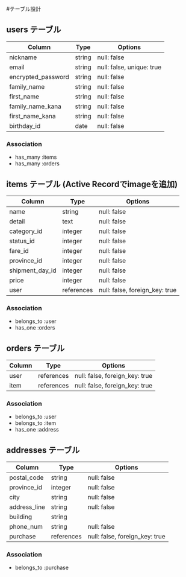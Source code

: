 #テーブル設計

## users テーブル
| Column             | Type    | Options                   |
| ------------------ | ------- | ------------------------- |
| nickname           | string  | null: false               |
| email              | string  | null: false, unique: true |
| encrypted_password | string  | null: false               |
| family_name        | string  | null: false               |
| first_name         | string  | null: false               |
| family_name_kana   | string  | null: false               |
| first_name_kana    | string  | null: false               |
| birthday_id        | date    | null: false               |

### Association
- has_many :items
- has_many :orders

## items テーブル (Active Recordでimageを追加)
| Column          | Type       | Options                        |
| --------------- | ---------- | ------------------------------ |
| name            | string     | null: false                    |
| detail          | text       | null: false                    |
| category_id     | integer    | null: false                    |
| status_id       | integer    | null: false                    |
| fare_id         | integer    | null: false                    |
| province_id     | integer    | null: false                    |
| shipment_day_id | integer    | null: false                    |
| price           | integer    | null: false                    |
| user            | references | null: false, foreign_key: true |

### Association
- belongs_to :user
- has_one :orders

## orders テーブル
| Column       | Type       | Options                        | 
| ------------ | ---------- | ------------------------------ |
| user         | references | null: false, foreign_key: true |
| item         | references | null: false, foreign_key: true |

### Association
- belongs_to :user
- belongs_to :item
- has_one :address

## addresses テーブル
| Column       | Type       | Options                        | 
| ------------ | ---------- | ------------------------------ |
| postal_code  | string     | null: false                    |
| province_id  | integer    | null: false                    |
| city         | string     | null: false                    |
| address_line | string     | null: false                    |
| building     | string     |                                |
| phone_num    | string     | null: false                    |
| purchase     | references | null: false, foreign_key: true |

### Association
- belongs_to :purchase
